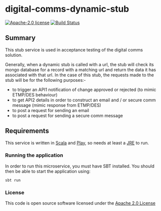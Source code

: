 # digital-comms-dynamic-stub

[![Apache-2.0 license](http://img.shields.io/badge/license-Apache-brightgreen.svg)](http://www.apache.org/licenses/LICENSE-2.0.html)
[![Build Status](https://travis-ci.org/hmrc/digital-comms-dynamic-stub.svg)](https://travis-ci.org/hmrc/digital-comms-dynamic-stub)

## Summary

This stub service is used in acceptance testing of the digital comms solution.

Generally, when a dynamic stub is called with a url, the stub will check its mongo database for a record with a matching url and return the data it has associated with that url. In the case of this stub, the requests made to the stub will be for the following purposes:-
- to trigger an API1 notification of change approved or rejected (to mimic ETMP/DES behaviour)
- to get API2 details in order to construct an email and / or secure comm message (mimic response from ETMP/DES)
- to post a request for sending an email
- to post a request for sending a secure comm message

## Requirements

This service is written in [Scala](http://www.scala-lang.org/) and [Play](http://playframework.com/), so needs at least a [JRE](https://www.java.com/en/download/) to run.

### Running the application

In order to run this microservice, you must have SBT installed. You should then be able to start the application using:

`sbt run`

### License

This code is open source software licensed under the [Apache 2.0 License](http://www.apache.org/licenses/LICENSE-2.0.html)
